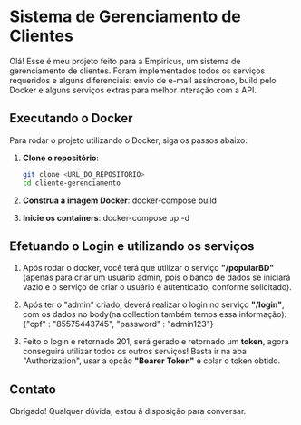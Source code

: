 # Sistema de Gerenciamento de Clientes

Olá! Esse é meu projeto feito para a Empiricus, um sistema de gerenciamento de clientes. Foram implementados todos os serviços requeridos e alguns diferenciais: envio de e-mail assíncrono, build pelo Docker e alguns serviços extras para melhor interação com a API.

## Executando o Docker

Para rodar o projeto utilizando o Docker, siga os passos abaixo:

1. **Clone o repositório**:
   ```bash
   git clone <URL_DO_REPOSITORIO>
   cd cliente-gerenciamento

2. **Construa a imagem Docker**:
   docker-compose build

3. **Inicie os containers**:
   docker-compose up -d

## Efetuando o Login e utilizando os serviços

1. Após rodar o docker, você terá que utilizar o serviço **"/popularBD"** (apenas para criar um usuario admin, pois o banco de dados se iniciará vazio e o serviço de criar o usuário é autenticado, conforme solicitado).

2. Após ter o "admin" criado, deverá realizar o login no serviço **"/login"**, com os dados no body(na collection também temos essa informação):
   {"cpf" : "85575443745", "password" : "admin123"}

3. Feito o login e retornado 201, será gerado e retornado um **token**, agora conseguirá utilizar todos os outros serviços! Basta ir na aba "Authorization", usar a opção **"Bearer Token"** e colar o token obtido.

## Contato

Obrigado! Qualquer dúvida, estou à disposição para conversar.
